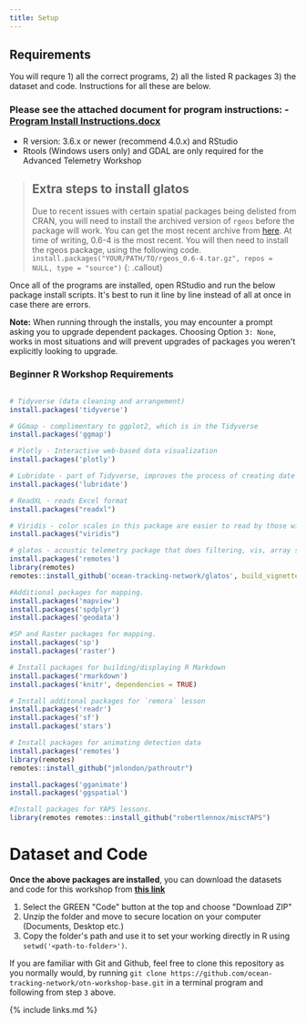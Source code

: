 ```yaml
---
title: Setup
---
```


## Requirements

You will requre 1) all the correct programs, 2) all the listed R packages 3) the dataset and code. Instructions for all these are below.


### Please see the attached document for program instructions: - [Program Install Instructions.docx](/Resources/install_instructions.docx)
-  R version: 3.6.x or newer (recommend 4.0.x) and RStudio
-  Rtools (Windows users only) and GDAL are only required for the Advanced Telemetry Workshop

> ## Extra steps to install glatos
> Due to recent issues with certain spatial packages being delisted from CRAN, you will need to install the archived version of `rgeos` before the package will work. You can get the most recent archive from [here](https://cran.r-project.org/src/contrib/Archive/rgeos/).
> At time of writing, 0.6-4 is the most recent. 
> You will then need to install the rgeos package, using the following code. 
> `install.packages("YOUR/PATH/TO/rgeos_0.6-4.tar.gz", repos = NULL, type = "source")`
{: .callout}

Once all of the programs are installed, open RStudio and run the below package install scripts. It's best to run it line by line instead of all at once in case there are errors.

<b>Note:</b> When running through the installs, you may encounter a prompt asking you to upgrade dependent packages. Choosing Option `3: None`, works in most situations and will prevent upgrades of packages you weren't explicitly looking to upgrade.

### Beginner R Workshop Requirements

```r

# Tidyverse (data cleaning and arrangement)
install.packages('tidyverse')

# GGmap - complimentary to ggplot2, which is in the Tidyverse
install.packages('ggmap')

# Plotly - Interactive web-based data visualization
install.packages('plotly')

# Lubridate - part of Tidyverse, improves the process of creating date objects
install.packages('lubridate')

# ReadXL - reads Excel format
install.packages("readxl")

# Viridis - color scales in this package are easier to read by those with colorblindness, and print well in grey scale.
install.packages("viridis")

# glatos - acoustic telemetry package that does filtering, vis, array simulation, etc.
install.packages('remotes')
library(remotes) 
remotes::install_github('ocean-tracking-network/glatos', build_vignettes = TRUE)

#Additional packages for mapping.
install.packages('mapview')
install.packages('spdplyr')
install.packages('geodata')

#SP and Raster packages for mapping.
install.packages('sp')
install.packages('raster')

# Install packages for building/displaying R Markdown
install.packages('rmarkdown')
install.packages('knitr', dependencies = TRUE)

# Install additonal packages for `remora` lesson
install.packages('readr')
install.packages('sf')
install.packages('stars')

# Install packages for animating detection data
install.packages('remotes')
library(remotes) 
remotes::install_github("jmlondon/pathroutr")

install.packages('gganimate')
install.packages('ggspatial')

#Install packages for YAPS lessons.
library(remotes remotes::install_github("robertlennox/miscYAPS")


```

# Dataset and Code

<b>Once the above packages are installed</b>, you can download the datasets and code for this workshop from <b>[this link](https://github.com/ocean-tracking-network/2023-canssi-ecr-workshop/tree/master)</b>

1. Select the GREEN "Code" button at the top and choose "Download ZIP"
2. Unzip the folder and move to secure location on your computer (Documents, Desktop etc.)
3. Copy the folder's path and use it to set your working directly in R using `setwd('<path-to-folder>')`.

If you are familiar with Git and Github, feel free to clone this repository as you normally would, by running `git clone https://github.com/ocean-tracking-network/otn-workshop-base.git` in a terminal program and following from step `3` above.






{% include links.md %}

